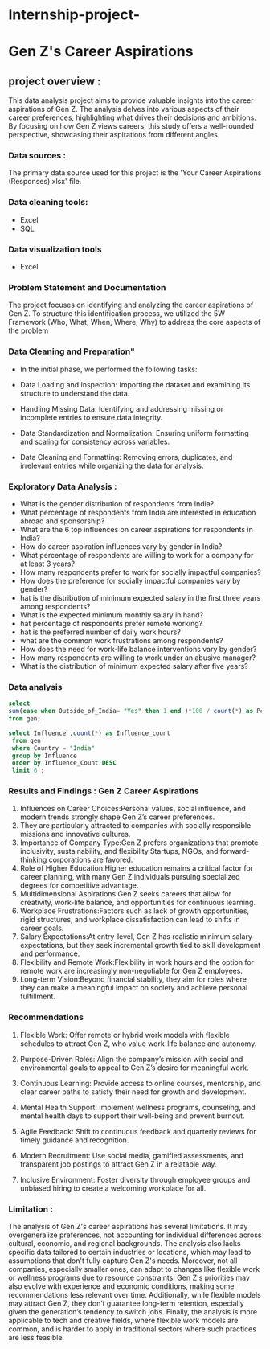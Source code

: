 # Internship-project-
# Gen Z's Career Aspirations
## project overview :
This data analysis project aims to provide valuable insights into the career aspirations of Gen Z. The analysis delves into various aspects of their career preferences, highlighting what drives their decisions and ambitions. By focusing on how Gen Z views careers, this study offers a well-rounded perspective, showcasing their aspirations from different angles
### Data sources : 
The primary data source used for this project is the 'Your Career Aspirations (Responses).xlsx' file.
### Data cleaning tools:
  - Excel
  - SQL
### Data visualization tools
  - Excel
### Problem Statement and Documentation
The project focuses on identifying and analyzing the career aspirations of Gen Z. To structure this identification process, we utilized the 5W Framework (Who, What, When, Where, Why) to address the core aspects of the problem


### Data Cleaning and Preparation"
- In the initial phase, we performed the following tasks:

- Data Loading and Inspection: Importing the dataset and examining its structure to understand the data.
- Handling Missing Data: Identifying and addressing missing or incomplete entries to ensure data integrity.
- Data Standardization and Normalization: Ensuring uniform formatting and scaling for consistency across variables.
- Data Cleaning and Formatting: Removing errors, duplicates, and irrelevant entries while organizing the data for analysis.

### Exploratory Data Analysis :
 - What is the gender distribution of respondents from India?
- What percentage of respondents from India are interested in education abroad and sponsorship?
- What are the 6 top influences on career aspirations for respondents in India?
- How do career aspiration influences vary by gender in India?
- What percentage of respondents are willing to work for a company for at least 3 years?
- How many respondents prefer to work for socially impactful companies?
-  How does the preference for socially impactful companies vary by gender?
-  hat is the distribution of minimum expected salary in the first three years among respondents?
-  What is the expected minimum monthly salary in hand?
-  hat percentage of respondents prefer remote working?
-  hat is the preferred number of daily work hours?
- what are the common work frustrations among respondents?
 - How does the need for work-life balance interventions vary by gender?
 - How many respondents are willing to work under an abusive manager?
-  What is the distribution of minimum expected salary after five years?
  ### Data  analysis 
      
```SQL
select 
sum(case when Outside_of_India= "Yes" then 1 end )*100 / count(*) as Percentage_respomdent 
from gen;

select Influence ,count(*) as Influence_count 
 from gen
 where Country = "India"
 group by Influence
 order by Influence_Count DESC
 limit 6 ;
```

### Results and Findings : Gen Z Career Aspirations
1. Influences on Career Choices:Personal values, social influence, and modern trends strongly shape Gen Z’s career preferences.
2. They are particularly attracted to companies with socially responsible missions and innovative cultures.
3. Importance of Company Type:Gen Z prefers organizations that promote inclusivity, sustainability, and flexibility.Startups, NGOs, and forward-thinking corporations are favored.
4. Role of Higher Education:Higher education remains a critical factor for career planning, with many Gen Z individuals pursuing specialized degrees for competitive advantage.
5. Multidimensional Aspirations:Gen Z seeks careers that allow for creativity, work-life balance, and opportunities for continuous learning.
6. Workplace Frustrations:Factors such as lack of growth opportunities, rigid structures, and workplace dissatisfaction can lead to shifts in career goals.
7. Salary Expectations:At entry-level, Gen Z has realistic minimum salary expectations, but they seek incremental growth tied to skill development and performance.
8. Flexibility and Remote Work:Flexibility in work hours and the option for remote work are increasingly non-negotiable for Gen Z employees.
9. Long-term Vision:Beyond financial stability, they aim for roles where they can make a meaningful impact on society and achieve personal fulfillment.

### Recommendations
1. Flexible Work: Offer remote or hybrid work models with flexible schedules to attract Gen Z, who value work-life balance and autonomy.

2. Purpose-Driven Roles: Align the company’s mission with social and environmental goals to appeal to Gen Z’s desire for meaningful work.

3. Continuous Learning: Provide access to online courses, mentorship, and clear career paths to satisfy their need for growth and development.

4. Mental Health Support: Implement wellness programs, counseling, and mental health days to support their well-being and prevent burnout.

5. Agile Feedback: Shift to continuous feedback and quarterly reviews for timely guidance and recognition.

6. Modern Recruitment: Use social media, gamified assessments, and transparent job postings to attract Gen Z in a relatable way.

7. Inclusive Environment: Foster diversity through employee groups and unbiased hiring to create a welcoming workplace for all.

### Limitation : 
The analysis of Gen Z's career aspirations has several limitations. It may overgeneralize preferences, not accounting for individual differences across cultural, economic, and regional backgrounds. The analysis also lacks specific data tailored to certain industries or locations, which may lead to assumptions that don't fully capture Gen Z's needs. Moreover, not all companies, especially smaller ones, can adapt to changes like flexible work or wellness programs due to resource constraints. Gen Z's priorities may also evolve with experience and economic conditions, making some recommendations less relevant over time. Additionally, while flexible models may attract Gen Z, they don’t guarantee long-term retention, especially given the generation’s tendency to switch jobs. Finally, the analysis is more applicable to tech and creative fields, where flexible work models are common, and is harder to apply in traditional sectors where such practices are less feasible.
 
